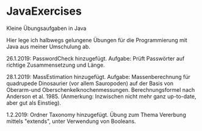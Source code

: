 # JavaExercises
Kleine Übungsaufgaben in Java

Hier lege ich halbwegs gelungene Übungen für die Programmierung mit Java aus meiner Umschulung ab.

26.1.2019: PasswordCheck hinzugefügt. Aufgabe: Prüft Passwörter auf richtige Zusammensetzung und Länge.

28.1.2019: MassEstimation hinzugefügt. Aufgabe: Massenberechnung für quadrupede Dinosaurier (vor allem Sauropoden)
auf der Basis von Oberarm-und Oberschenkelknochenmessungen. Berechnungsformel nach Anderson et al. 1985. 
(Anmerkung: Inzwischen nicht mehr ganz up-to-date, aber gut als Einstieg).

1.2.2019: Ordner Taxonomy hinzugefügt. Übung zum Thema Vererbung mittels "extends", unter Verwendung von Booleans.
